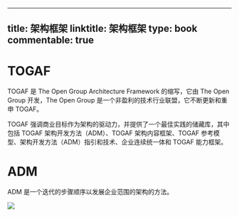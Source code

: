 
---
title: 架构框架
linktitle: 架构框架
type: book
commentable: true
---

# TOGAF

TOGAF 是 The Open Group Architecture Framework 的缩写，它由 The Open Group 开发，The Open Group 是一个非盈利的技术行业联盟，它不断更新和重申 TOGAF。

TOGAF 强调商业目标作为架构的驱动力，并提供了一个最佳实践的储藏库，其中包括 TOGAF 架构开发方法（ADM）、TOGAF 架构内容框架、TOGAF 参考模型、架构开发方法（ADM）指引和技术、企业连续统一体和 TOGAF 能力框架。

# ADM

ADM 是一个迭代的步骤顺序以发展企业范围的架构的方法。

![](https://i.postimg.cc/rpVfNz95/image.png)

    